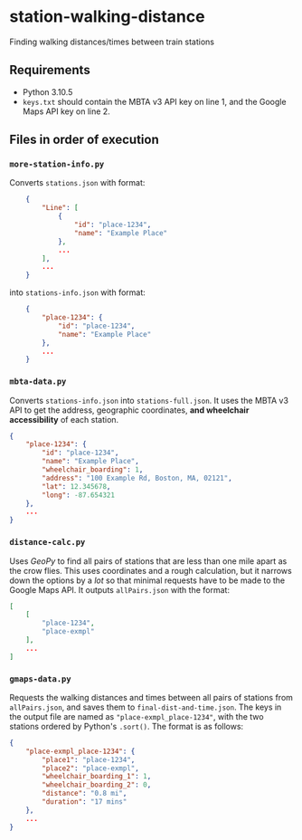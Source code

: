 # station-walking-distance
Finding walking distances/times between train stations 

## Requirements
- Python 3.10.5
- `keys.txt` should contain the MBTA v3 API key on line 1, and the Google Maps API key on line 2.

## Files in order of execution
### `more-station-info.py`
Converts `stations.json` with format:
```json
    {
        "Line": [
            {
                "id": "place-1234",
                "name": "Example Place"
            },
            ...
        ],
        ...
    }
```
into `stations-info.json` with format:
```json
    {
        "place-1234": {
            "id": "place-1234",
            "name": "Example Place"
        },
        ...
    }
```
### `mbta-data.py`
Converts `stations-info.json` into `stations-full.json`. It uses the MBTA v3 API to get the address, geographic coordinates, **and wheelchair accessibility** of each station.
``` json
{
    "place-1234": {
        "id": "place-1234",
        "name": "Example Place",
        "wheelchair_boarding": 1,
        "address": "100 Example Rd, Boston, MA, 02121",
        "lat": 12.345678,
        "long": -87.654321
    },
    ...
}
```
### `distance-calc.py`
Uses *GeoPy* to find all pairs of stations that are less than one mile apart as the crow flies. This uses coordinates and a rough calculation, but it narrows down the options by a *lot* so that minimal requests have to be made to the Google Maps API. It outputs `allPairs.json` with the format:
``` json
[
    [
        "place-1234",
        "place-exmpl"
    ],
    ...
]
```
### `gmaps-data.py`
Requests the walking distances and times between all pairs of stations from `allPairs.json`, and saves them to `final-dist-and-time.json`. The keys in the output file are named as `"place-exmpl_place-1234"`, with the two stations ordered by Python's `.sort()`. The format is as follows:
``` json
{
    "place-exmpl_place-1234": {
        "place1": "place-1234",
        "place2": "place-exmpl",
        "wheelchair_boarding_1": 1,
        "wheelchair_boarding_2": 0,
        "distance": "0.8 mi",
        "duration": "17 mins"
    },
    ...
}
```

